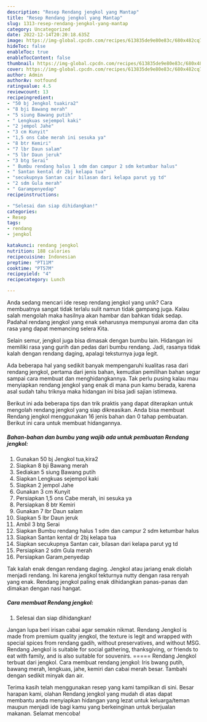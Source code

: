 ```yaml
---
description: "Resep Rendang jengkol yang Mantap"
title: "Resep Rendang jengkol yang Mantap"
slug: 1313-resep-rendang-jengkol-yang-mantap
category: Uncategorized
date: 2022-12-14T20:20:18.635Z
image: https://img-global.cpcdn.com/recipes/613835de9e80e83c/680x482cq70/rendang-jengkol-foto-resep-utama.jpg
hideToc: false
enableToc: true
enableTocContent: false
thumbnail: https://img-global.cpcdn.com/recipes/613835de9e80e83c/680x482cq70/rendang-jengkol-foto-resep-utama.jpg
cover: https://img-global.cpcdn.com/recipes/613835de9e80e83c/680x482cq70/rendang-jengkol-foto-resep-utama.jpg
author: Admin
authorAv: notfound
ratingvalue: 4.5
reviewcount: 13
recipeingredient:
- "50 bj Jengkol tuakira2"
- "8 bji Bawang merah"
- "5 siung Bawang putih"
- " Lengkuas sejempol kaki"
- "2 jempol Jahe"
- "3 cm Kunyit"
- "1,5 ons Cabe merah ini sesuka ya"
- "8 btr Kemiri"
- "7 lbr Daun salam"
- "5 lbr Daun jeruk"
- "3 btg Serai"
- " Bumbu rendang halus 1 sdm dan campur 2 sdm ketumbar halus"
- " Santan kental dr 2bj kelapa tua"
- "secukupnya Santan cair bilasan dari kelapa parut yg td"
- "2 sdm Gula merah"
- " Garampenyedap"
recipeinstructions:

- "Selesai dan siap dihidangkan!"
categories:
- Resep
tags:
- rendang
- jengkol

katakunci: rendang jengkol 
nutrition: 188 calories
recipecuisine: Indonesian
preptime: "PT11M"
cooktime: "PT57M"
recipeyield: "4"
recipecategory: Lunch

---
```





Anda sedang mencari ide resep rendang jengkol yang unik? Cara membuatnya sangat tidak terlalu sulit namun tidak gampang juga. Kalau salah mengolah maka hasilnya akan hambar dan bahkan tidak sedap. Padahal rendang jengkol yang enak seharusnya mempunyai aroma dan cita rasa yang dapat memancing selera Kita.





Selain semur, jengkol juga bisa dimasak dengan bumbu lain. Hidangan ini memiliki rasa yang gurih dan pedas dari bumbu rendang. Jadi, rasanya tidak kalah dengan rendang daging, apalagi teksturnya juga legit.

Ada beberapa hal yang sedikit banyak mempengaruhi kualitas rasa dari rendang jengkol, pertama dari jenis bahan, kemudian pemilihan bahan segar sampai cara membuat dan menghidangkannya. Tak perlu pusing kalau mau menyiapkan rendang jengkol yang enak di mana pun kamu berada, karena asal sudah tahu triknya maka hidangan ini bisa jadi sajian istimewa.






Berikut ini ada beberapa tips dan trik praktis yang dapat diterapkan untuk mengolah rendang jengkol yang siap dikreasikan. Anda bisa membuat Rendang jengkol menggunakan 16 jenis bahan dan 0 tahap pembuatan. Berikut ini cara untuk membuat hidangannya.

<!--inarticleads1-->

##### Bahan-bahan dan bumbu yang wajib ada untuk pembuatan Rendang jengkol:

1. Gunakan 50 bj Jengkol tua,kira2
1. Siapkan 8 bji Bawang merah
1. Sediakan 5 siung Bawang putih
1. Siapkan  Lengkuas sejempol kaki
1. Siapkan 2 jempol Jahe
1. Gunakan 3 cm Kunyit
1. Persiapkan 1,5 ons Cabe merah, ini sesuka ya
1. Persiapkan 8 btr Kemiri
1. Gunakan 7 lbr Daun salam
1. Siapkan 5 lbr Daun jeruk
1. Ambil 3 btg Serai
1. Siapkan  Bumbu rendang halus 1 sdm dan campur 2 sdm ketumbar halus
1. Siapkan  Santan kental dr 2bj kelapa tua
1. Siapkan secukupnya Santan cair, bilasan dari kelapa parut yg td
1. Persiapkan 2 sdm Gula merah
1. Persiapkan  Garam,penyedap


Tak kalah enak dengan rendang daging. Jengkol atau jariang enak diolah menjadi rendang. Ini karena jengkol tekturnya nutty dengan rasa renyah yang enak. Rendang jengkol paling enak dihidangkan panas-panas dan dimakan dengan nasi hangat. 

<!--inarticleads2-->

##### Cara membuat Rendang jengkol:


1. Selesai dan siap dihidangkan!

Jangan lupa beri irisan cabai agar semakin nikmat. Rendang Jengkol is made from premium quality jengkol, the texture is legit and wrapped with special spices from rendang gadih, without preservatives, and without MSG. Rendang Jengkol is suitable for social gathering, thanksgiving, or friends to eat with family, and is also suitable for souvenirs. ===== Rendang Jengkol terbuat dari jengkol. Cara membuat rendang jengkol: Iris bwang putih, bawang merah, lengkuas, jahe, kemiri dan cabai merah besar. Tambahi dengan sedikit minyak dan air. 

Terima kasih telah menggunakan resep yang kami tampilkan di sini. Besar harapan kami, olahan Rendang jengkol yang mudah di atas dapat membantu anda menyiapkan hidangan yang lezat untuk keluarga/teman maupun menjadi ide bagi kamu yang berkeinginan untuk berjualan makanan. Selamat mencoba!

